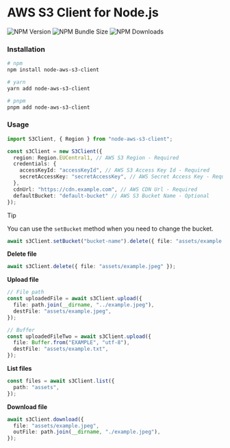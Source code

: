 # AWS S3 Client for Node.js

![NPM Version](https://img.shields.io/npm/v/node-aws-s3-client?link=https%3A%2F%2Fwww.npmjs.com%2Fpackage%2Fnode-aws-s3-client)
![NPM Bundle Size](https://img.shields.io/bundlephobia/min/node-aws-s3-client?link=https%3A%2F%2Fwww.npmjs.com%2Fpackage%2Fnode-aws-s3-client)
![NPM Downloads](https://img.shields.io/npm/dw/node-aws-s3-client?link=https%3A%2F%2Fwww.npmjs.com%2Fpackage%2Fnode-aws-s3-client)

### Installation
```bash
# npm
npm install node-aws-s3-client

# yarn
yarn add node-aws-s3-client

# pnpm
pnpm add node-aws-s3-client
```

### Usage
```typescript
import S3Client, { Region } from "node-aws-s3-client";

const s3Client = new S3Client({
  region: Region.EUCentral1, // AWS S3 Region - Required
  credentials: {
    accessKeyId: "accessKeyId", // AWS S3 Access Key Id - Required
    secretAccessKey: "secretAccessKey", // AWS Secret Access Key - Required
  },
  cdnUrl: "https://cdn.example.com", // AWS CDN Url - Required
  defaultBucket: "default-bucket" // AWS S3 Bucket Name - Optional
});
```

> [!TIP]
> You can use the `setBucket` method when you need to change the bucket.
>
> ```typescript
> await s3Client.setBucket("bucket-name").delete({ file: "assets/example.jpeg" });
> ```

**Delete file**
```typescript
await s3Client.delete({ file: "assets/example.jpeg" });
```

**Upload file**
```typescript
// File path
const uploadedFile = await s3Client.upload({
  file: path.join(__dirname, "../example.jpeg"),
  destFile: "assets/example.jpeg",
});

// Buffer
const uploadedFileTwo = await s3Client.upload({
  file: Buffer.from("EXAMPLE", "utf-8"),
  destFile: "assets/example.txt",
});
```

**List files**
```typescript
const files = await s3Client.list({
  path: "assets",
});
```

**Download file**
```typescript
await s3Client.download({
  file: "assets/example.jpeg",
  outFile: path.join(__dirname, "./example.jpeg"),
});
```
